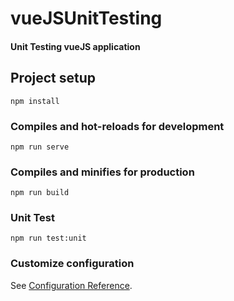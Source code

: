 # vueJSUnitTesting
#### Unit Testing vueJS application

## Project setup
```
npm install
```

### Compiles and hot-reloads for development
```
npm run serve
```

### Compiles and minifies for production
```
npm run build
```

### Unit Test 
```
npm run test:unit
```

### Customize configuration
See [Configuration Reference](https://cli.vuejs.org/config/).
